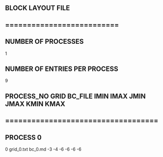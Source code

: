 ## BLOCK LAYOUT FILE
## ==========================
## NUMBER OF PROCESSES
1
## NUMBER OF ENTRIES PER PROCESS
9
## PROCESS_NO GRID BC_FILE IMIN IMAX JMIN JMAX KMIN KMAX
## ===================================
## PROCESS 0
0  grid_0.txt  bc_0.md  -3  -4  -6  -6  -6  -6  
